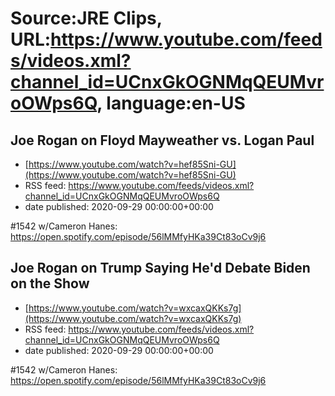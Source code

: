 # Source:JRE Clips, URL:https://www.youtube.com/feeds/videos.xml?channel_id=UCnxGkOGNMqQEUMvroOWps6Q, language:en-US

## Joe Rogan on Floyd Mayweather vs. Logan Paul
 - [https://www.youtube.com/watch?v=hef85Sni-GU](https://www.youtube.com/watch?v=hef85Sni-GU)
 - RSS feed: https://www.youtube.com/feeds/videos.xml?channel_id=UCnxGkOGNMqQEUMvroOWps6Q
 - date published: 2020-09-29 00:00:00+00:00

#1542 w/Cameron Hanes:
https://open.spotify.com/episode/56lMMfyHKa39Ct83oCv9j6

## Joe Rogan on Trump Saying He'd Debate Biden on the Show
 - [https://www.youtube.com/watch?v=wxcaxQKKs7g](https://www.youtube.com/watch?v=wxcaxQKKs7g)
 - RSS feed: https://www.youtube.com/feeds/videos.xml?channel_id=UCnxGkOGNMqQEUMvroOWps6Q
 - date published: 2020-09-29 00:00:00+00:00

#1542 w/Cameron Hanes:
https://open.spotify.com/episode/56lMMfyHKa39Ct83oCv9j6

